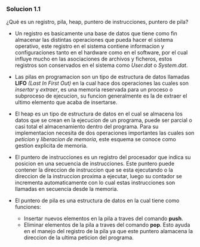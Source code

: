 ### Solucion 1.1

¿Qué es un registro, pila, heap, puntero de instrucciones, puntero de pila?


* Un registro es basicamente una base de datos que tiene como fin almacenar las distintas operaciones que pueda hacer el sistema operativo, este registro en el sistema contiene informacion y configuraciones tanto en el hardware como en el software, por el cual influye mucho en las asociaciones de archivos y ficheros, estos registros son conservados en el sistema como *User.dat* o *System.dat*.

* Las pilas en programacion son un tipo de estructura de datos llamadas **LIFO** *(Last In First Out)* en la cual hace dos operaciones las cuales son *insertar* y *extraer*, es una memoria reservada para un proceso o subproceso de ejecucion, su funcion generalmente es la de extraer el ultimo elemento que acaba de insertarse.

* El heap es un tipo de estructura de datos en el cual se almacena los datos que se crean en la ejecucion de un programa, puede ser parcial o casi total el almacenamiento dentro del programa. Para su implementacion necesita de dos operaciones importantes las cuales son *peticion* y *liberacion de memoria*, este esquema se conoce como gestion explicita de memoria.

* El puntero de instrucciones es un registro del procesador que indica su posicion en una secuencia de instrucciones. Este puntero puede contener la direccion de instruccion que se esta ejecutando o la direccion de la instruccion proxima a ejecutar, luego su contador se incrementa automaticamente con lo cual estas instrucciones son llamadas en secuencia desde la memoria.

* El puntero de pila es una estructura de datos en la cual tiene como funciones:
  - Insertar nuevos elementos en la pila a traves del comando **push**.
  - Eliminar elementos de la pila a traves del comando **pop**.
  Esto ayuda en el manejo del registro de la pila ya que este puntero alamacena la direccion de la ultima peticion del programa. 

